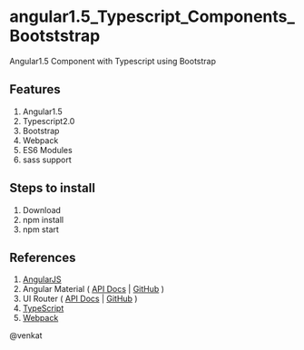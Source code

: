 
# angular1.5_Typescript_Components_Bootststrap
Angular1.5 Component with Typescript using Bootstrap 

## Features
1. Angular1.5
2. Typescript2.0
3. Bootstrap
4. Webpack
5. ES6 Modules
6. sass support

## Steps to install
1. Download
2. npm install
3. npm start

## References
1. [AngularJS](https://angularjs.org)
2. Angular Material ( [API Docs](https://material.angularjs.org/latest/) | [GitHub](https://github.com/angular/material) )
3. UI Router ( [API Docs](https://ui-router.github.io/docs/latest/) | [GitHub](https://github.com/angular-ui/ui-router) )
4. [TypeScript](http://typescriptlang.org/)
5. [Webpack](https://webpack.github.io/)

@venkat
